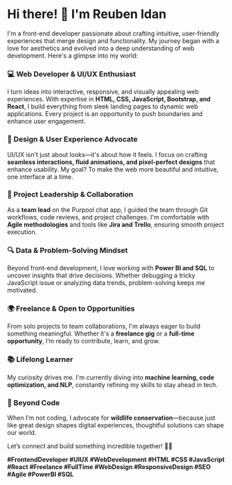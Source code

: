 # Hi there! 👋 I'm Reuben Idan  

I'm a front-end developer passionate about crafting intuitive, user-friendly experiences that merge design and functionality. My journey began with a love for aesthetics and evolved into a deep understanding of web development. Here's a glimpse into my world:  

### 💻 Web Developer & UI/UX Enthusiast  
I turn ideas into interactive, responsive, and visually appealing web experiences. With expertise in **HTML, CSS, JavaScript, Bootstrap, and React**, I build everything from sleek landing pages to dynamic web applications. Every project is an opportunity to push boundaries and enhance user engagement.  

### 🎨 Design & User Experience Advocate  
UI/UX isn't just about looks—it's about how it feels. I focus on crafting **seamless interactions, fluid animations, and pixel-perfect designs** that enhance usability. My goal? To make the web more beautiful and intuitive, one interface at a time.  

### 🚀 Project Leadership & Collaboration  
As a **team lead** on the Purpool chat app, I guided the team through Git workflows, code reviews, and project challenges. I'm comfortable with **Agile methodologies** and tools like **Jira and Trello**, ensuring smooth project execution.  

### 🔍 Data & Problem-Solving Mindset  
Beyond front-end development, I love working with **Power BI and SQL** to uncover insights that drive decisions. Whether debugging a tricky JavaScript issue or analyzing data trends, problem-solving keeps me motivated.  

### 🌍 Freelance & Open to Opportunities  
From solo projects to team collaborations, I'm always eager to build something meaningful. Whether it's a **freelance gig** or a **full-time opportunity**, I’m ready to contribute, learn, and grow.  

### 📚 Lifelong Learner  
My curiosity drives me. I'm currently diving into **machine learning, code optimization, and NLP**, constantly refining my skills to stay ahead in tech.  

### 🌿 Beyond Code  
When I’m not coding, I advocate for **wildlife conservation**—because just like great design shapes digital experiences, thoughtful solutions can shape our world.  

Let’s connect and build something incredible together! 🚀🎨  

**#FrontendDeveloper #UIUX #WebDevelopment #HTML #CSS #JavaScript #React #Freelance #FullTime #WebDesign #ResponsiveDesign #SEO #Agile #PowerBI #SQL**  




